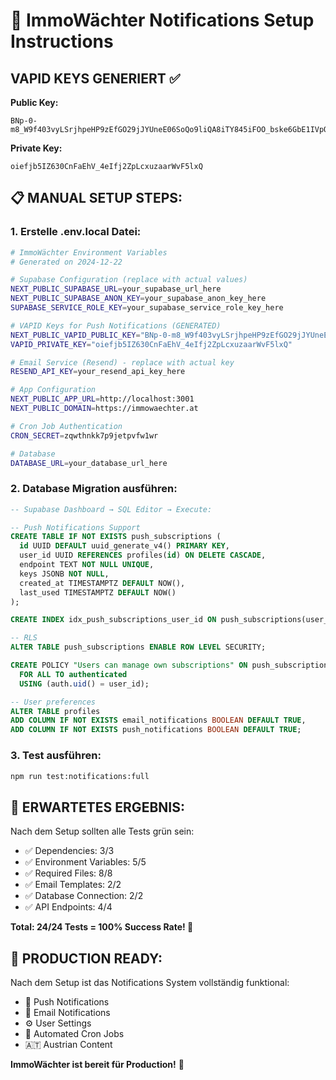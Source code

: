 # 🔧 ImmoWächter Notifications Setup Instructions

## **VAPID KEYS GENERIERT ✅**

**Public Key:**
```
BNp-0-m8_W9f403vyLSrjhpeHP9zEfGO29jJYUneE06SoQo9liQA8iTY845iFOO_bske6GbE1IVpQnMbkeu7NDU
```

**Private Key:**
```
oiefjb5IZ630CnFaEhV_4eIfj2ZpLcxuzaarWvF5lxQ
```

## **📋 MANUAL SETUP STEPS:**

### **1. Erstelle .env.local Datei:**
```bash
# ImmoWächter Environment Variables
# Generated on 2024-12-22

# Supabase Configuration (replace with actual values)
NEXT_PUBLIC_SUPABASE_URL=your_supabase_url_here
NEXT_PUBLIC_SUPABASE_ANON_KEY=your_supabase_anon_key_here
SUPABASE_SERVICE_ROLE_KEY=your_supabase_service_role_key_here

# VAPID Keys for Push Notifications (GENERATED)
NEXT_PUBLIC_VAPID_PUBLIC_KEY="BNp-0-m8_W9f403vyLSrjhpeHP9zEfGO29jJYUneE06SoQo9liQA8iTY845iFOO_bske6GbE1IVpQnMbkeu7NDU"
VAPID_PRIVATE_KEY="oiefjb5IZ630CnFaEhV_4eIfj2ZpLcxuzaarWvF5lxQ"

# Email Service (Resend) - replace with actual key
RESEND_API_KEY=your_resend_api_key_here

# App Configuration
NEXT_PUBLIC_APP_URL=http://localhost:3001
NEXT_PUBLIC_DOMAIN=https://immowaechter.at

# Cron Job Authentication
CRON_SECRET=zqwthnkk7p9jetpvfw1wr

# Database
DATABASE_URL=your_database_url_here
```

### **2. Database Migration ausführen:**
```sql
-- Supabase Dashboard → SQL Editor → Execute:

-- Push Notifications Support
CREATE TABLE IF NOT EXISTS push_subscriptions (
  id UUID DEFAULT uuid_generate_v4() PRIMARY KEY,
  user_id UUID REFERENCES profiles(id) ON DELETE CASCADE,
  endpoint TEXT NOT NULL UNIQUE,
  keys JSONB NOT NULL,
  created_at TIMESTAMPTZ DEFAULT NOW(),
  last_used TIMESTAMPTZ DEFAULT NOW()
);

CREATE INDEX idx_push_subscriptions_user_id ON push_subscriptions(user_id);

-- RLS
ALTER TABLE push_subscriptions ENABLE ROW LEVEL SECURITY;

CREATE POLICY "Users can manage own subscriptions" ON push_subscriptions
  FOR ALL TO authenticated
  USING (auth.uid() = user_id);

-- User preferences
ALTER TABLE profiles 
ADD COLUMN IF NOT EXISTS email_notifications BOOLEAN DEFAULT TRUE,
ADD COLUMN IF NOT EXISTS push_notifications BOOLEAN DEFAULT TRUE;
```

### **3. Test ausführen:**
```bash
npm run test:notifications:full
```

## **🎯 ERWARTETES ERGEBNIS:**

Nach dem Setup sollten alle Tests grün sein:
- ✅ Dependencies: 3/3
- ✅ Environment Variables: 5/5
- ✅ Required Files: 8/8
- ✅ Email Templates: 2/2
- ✅ Database Connection: 2/2
- ✅ API Endpoints: 4/4

**Total: 24/24 Tests = 100% Success Rate! 🎉**

## **🚀 PRODUCTION READY:**

Nach dem Setup ist das Notifications System vollständig funktional:
- 🔔 Push Notifications
- 📧 Email Notifications
- ⚙️ User Settings
- 🤖 Automated Cron Jobs
- 🇦🇹 Austrian Content

**ImmoWächter ist bereit für Production!** 🎉






